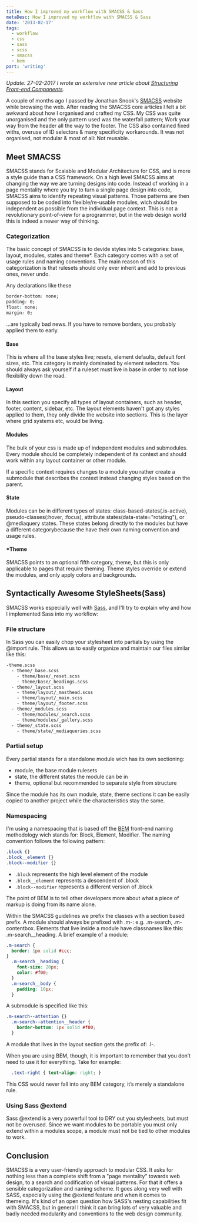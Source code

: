 ```yaml
---
title: How I improved my workflow with SMACSS & Sass
metaDesc: How I improved my workflow with SMACSS & Sass
date: '2013-02-17'
tags:
  - workflow
  - css
  - sass
  - scss
  - smacss
  - bem
part: 'writing'
---
```


_Update: 27-02-2017_
_I wrote an extensive new article about [Structuring Front-end Components](/blog/structured-frontend-components)._

A couple of months ago I passed by Jonathan Snook's [SMACSS](http://smacss.com) website while browsing the web. After reading the SMACSS core articles I felt a bit awkward about how I organised and crafted my CSS. My CSS was quite unorganised and the only pattern used was the waterfall pattern; Work your way from the header all the way to the footer. The CSS also contained fixed withs, overuse of ID selectors & many specificity workarounds. It was not organised, not modular & most of all: Not reusable.

## Meet SMACSS
SMACSS stands for Scalable and Modular Architecture for CSS, and is more a style guide than a CSS framework. On a high level SMACSS aims at changing the way we are turning designs into code. Instead of working in a page mentality where you try to turn a single page design into code, SMACSS aims to identify repeating visual patterns. Those patterns are then supposed to be coded into flexible/re-usable modules, wich should be independent as possible from the individual page context. This is not a revolutionary point-of-view for a programmer, but in the web design world this is indeed a newer way of thinking.

### Categorization
The basic concept of SMACSS is to devide styles into 5 categories: base, layout, modules, states and theme*. Each category comes with a set of usage rules and naming conventions. The main reason of this categorization is that rulesets should only ever inherit and add to previous ones, never undo.

Any declarations like these
```css
border-bottom: none;
padding: 0;
float: none;
margin: 0;
```

...are typically bad news. If you have to remove borders, you probably applied them to early.

#### Base
This is where all the base styles live; resets, element defaults, default font sizes, etc. This category is mainly dominated by element selectors. You should always ask yourself if a ruleset must live in base in order to not lose flexibility down the road.

#### Layout
In this section you specify all types of layout containers, such as header, footer, content, sidebar, etc. The layout elements haven't got any styles applied to them, they only divide the website into sections. This is the layer where grid systems etc, would be living.

#### Modules
The bulk of your css is made up of independent modules and submodules. Every module should be completely independent of its context and should work within any layout container or other module.

If a specific context requires changes to a module you rather create a submodule that describes the context instead changing styles based on the parent.

#### State
Modules can be in different types of states: class-based-states(.is-active), pseudo-classes(:hover, :focus), attribute states(data-state="rotating"), or @mediaquery states.
These states belong directly to the modules but have a different categorybecause the have their own naming convention and usage rules.

#### *Theme
SMACSS points to an optional fifth category, theme, but this is only applicable to pages that require theming. Theme styles override or extend the modules, and only apply colors and backgrounds.

## Syntactically Awesome StyleSheets(Sass)
SMACSS works especially well with [Sass](http://sass-lang.com), and I'll try to explain why and how I implemented Sass into my workflow:

### File structure
In Sass you can easily chop your stylesheet into partials by using the @import rule. This allows us to easily organize and maintain our files similar like this:

```bash
-theme.scss
  - theme/_base.scss
    - theme/base/_reset.scss
    - theme/base/_headings.scss
  - theme/_layout.scss
    - theme/layout/_masthead.scss
    - theme/layout/_main.scss
    - theme/layout/_footer.scss
  - theme/_modules.scss
    - theme/modules/_search.scss
    - theme/modules/_gallery.scss
  - theme/_state.scss
    - theme/state/_mediaqueries.scss
```

### Partial setup
Every partial stands for a standalone module wich has its own sectioning:

- module, the base module rulesets
- state, the different states the module can be in
- theme, optional but recommended to separate style from structure

Since the module has its own module, state, theme sections it can be easily copied to another project while the characteristics stay the same.

### Namespacing
I'm using a namespacing that is based off the [BEM](http://bem.info/) front-end naming methodology wich stands for: Block, Element, Modifier. The naming convention follows the following pattern:

```css
.block {}
.block__element {}
.block--modifier {}
```

- `.block`  represents the high level element of the module
- `.block__element`  represents a descendent of .block
- `.block--modifier`  represents a different version of .block

The point of BEM is to tell other developers more about what a piece of markup is doing from its name alone.

Within the SMACSS guidelines we prefix the classes with a section based prefix.
A module should always be prefixed with .m-: e.g. .m-search, .m-contentbox. Elements that live inside a module have classnames like this: .m-search__heading. A brief example of a module:

```css
.m-search {
  border: 1px solid #ccc;
}
  .m-search__heading {
    font-size: 20px;
    color: #f00;
  }
  .m-search__body {
    padding: 10px;
  }
```


A submodule is specified like this:

```css
.m-search--attention {}
  .m-search--attention__header {
    border-bottom: 1px solid #f00;
  }
```

A module that lives in the layout section gets the prefix of: .l-.

When you are using BEM, though, it is important to remember that you don’t need to use it for everything. Take for example:

```css
  .text-right { text-align: right; }
```

This CSS would never fall into any BEM category, it’s merely a standalone rule.

### Using Sass @extend
Sass @extend is a very powerfull tool to DRY out you stylesheets, but must not be overused. Since we want modules to be portable you must only extend within a modules scope, a module must not be tied to other modules to work.

## Conclusion
SMACSS is a very user-friendly approach to modular CSS. It asks for nothing less than a complete shift from a "page mentality" towards web design, to a search and codification of visual patterns. For that it offers a sensible categorization and naming scheme. It goes along very well with SASS, especially using the @extend feature and when it comes to themeing. It's kind of an open question how SASS's nesting capabilities fit with SMACSS, but in general I think it can bring lots of very valuable and badly needed modularity and conventions to the web design community.

